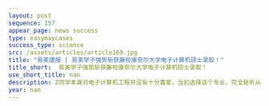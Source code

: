 ```yaml
---
layout: post
sequence: 157
appear_page: news success
type: easymaycases
success_type: science
src: /assets/articles/article169.jpg
title: "易美捷报 | 易美学子强势斩获藤校康奈尔大学电子计算机硕士录取！"
title_short:  易美学子强势斩获藤校康奈尔大学电子计算机硕士录取！
use_short_title: nan
description: Z同学本身对电子计算机工程并没有十分喜爱，当初选择这个专业，完全是听从了父母的建议，考虑到毕业后找工作的重要性。在大三后期，课程难度逐渐提升，Z同学需要把越来越多的时间和精力放在专业课和实验课上。巨大的学业压力，让Z同学毫无闲暇时间去全面准备GRE考试以及研究生的申请。在GRE考试上数次失利后，万般无奈的Z同学找到了易美教育。
year: nan
---
```


